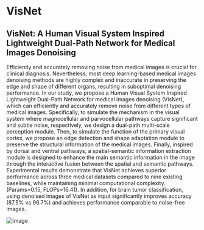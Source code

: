 # VisNet 
## VisNet: A Human Visual System Inspired Lightweight Dual-Path Network for Medical Images Denoising
Efficiently and accurately removing noise from medical images is crucial for clinical diagnosis. Nevertheless, most deep learning-based medical images denoising methods are highly complex and inaccurate in preserving the edge and shape of different organs, resulting in suboptimal denoising performance. In our study, we propose a Human Visual System Inspired Lightweight Dual-Path Network for medical images denoising (VisNet), which can efficiently and accurately remove noise from different types of medical images. Specifically, to simulate the mechanism in the visual system where magnocellular and parvocellular pathways capture significant and subtle noise, respectively, we design a dual-path multi-scale perception module. Then, to simulate the function of the primary visual cortex, we propose an edge detection and shape adaptation module to preserve the structural information of the medical images. Finally, inspired by dorsal and ventral pathways, a spatial-semantic information extraction module is designed to enhance the main semantic information in the image through the interactive fusion between the spatial and semantic pathways. Experimental results demonstrate that VisNet achieves superior performance across three medical datasets compared to nine existing baselines, while maintaining minimal computational complexity. (Params=0.15, FLOPs=16.41). In addition, for brain tumor classification, using denoised images of VisNet as input significantly improves accuracy (87.5% vs 96.7%) and achieves performance comparable to noise-free images.

![image](https://github.com/user-attachments/assets/64c7b0db-6075-4af2-8e41-ca5df0d40b9a)

